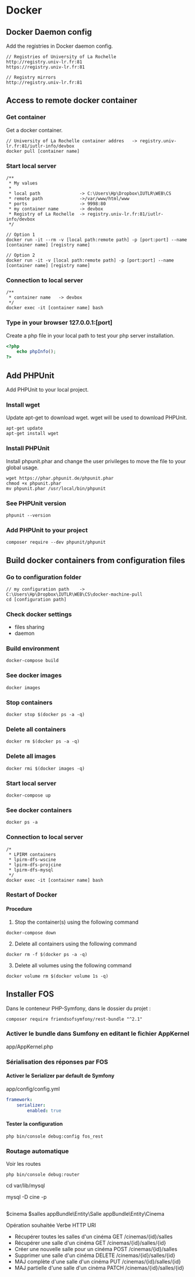 Docker
======

## Docker Daemon config
Add the registries in Docker daemon config.
 
```
// Registries of University of La Rochelle
http://registry.univ-lr.fr:81
https://registry.univ-lr.fr:81
```

```
// Registry mirrors
http://registry.univ-lr.fr:81
```
## Access to remote docker container
### Get container
Get a docker container.
```
// University of La Rochelle container addres   -> registry.univ-lr.fr:81/iutlr-info/devbox
docker pull [container name] 
```

### Start local server
```
/**
 * My values
 * 
 * local path               -> C:\Users\Hp\Dropbox\IUTLR\WEB\CS
 * remote path              ->/var/www/html/www
 * ports                    -> 9998:80
 * my container name        -> devbox
 * Registry of La Rochelle  -> registry.univ-lr.fr:81/iutlr-info/devbox
 */

// Option 1
docker run -it --rm -v [local path:remote path] -p [port:port] --name [container name] [registry name]

// Option 2
docker run -it -v [local path:remote path] -p [port:port] --name [container name] [registry name]
```

### Connection to local server
```
/**
 * container name   -> devbox
 */
docker exec -it [container name] bash
```

### Type in your browser 127.0.0.1:[port] 
Create a php file in your local path to test your php server installation.
```php
<?php
    echo phpInfo();
?>
```

## Add PHPUnit
Add PHPUnit to your local project.

### Install wget
Update apt-get to download wget. wget will be used to download PHPUnit.
```
apt-get update
apt-get install wget
```

### Install PHPUnit
Install phpunit.phar and change the user privileges to move the file to your global usage. 
```
wget https://phar.phpunit.de/phpunit.phar
chmod +x phpunit.phar
mv phpunit.phar /usr/local/bin/phpunit
```

### See PHPUnit version
```
phpunit --version
```

### Add PHPUnit to your project
```
composer require --dev phpunit/phpunit
```

## Build docker containers from configuration files
### Go to configuration folder
```
// my configuration path    -> C:\Users\Hp\Dropbox\IUTLR\WEB\CS\docker-machine-pull
cd [configuration path]
```

### Check docker settings
* files sharing
* daemon

### Build environment
```
docker-compose build
```

### See docker images
```
docker images
```

### Stop containers
```
docker stop $(docker ps -a -q)
```

### Delete all containers
```
docker rm $(docker ps -a -q)
```

### Delete all images
```
docker rmi $(docker images -q)
```

### Start local server
```  
docker-compose up
```

### See docker containers
```
docker ps -a
```

### Connection to local server
``` 
/*
 * LPIRM containers
 * lpirm-dfs-wscine
 * lpirm-dfs-projcine
 * lpirm-dfs-mysql
 */
docker exec -it [container name] bash
```

### Restart of Docker

#### Procedure
1. Stop the container(s) using the following command
```
docker-compose down
```
2. Delete all containers using the following command
```
docker rm -f $(docker ps -a -q)
```
3. Delete all volumes using the following command
```
docker volume rm $(docker volume 1s -q)
```


## Installer FOS
Dans le conteneur PHP-Symfony, dans le dossier du projet :
```
composer require friendsofsymfony/rest-bundle "^2.1"
```

### Activer le bundle dans Sumfony en editant le fichier AppKernel
app/AppKernel.php

### Sérialisation des réponses par FOS
#### Activer le Serializer par default de Symfony
app/config/config.yml
```yaml
framework:
	serializer:
		enabled: true
```

#### Tester la configuration
```
php bin/console debug:config fos_rest
```

### Routage automatique
Voir les routes
```
php bin/console debug:router
```

cd var/lib/mysql

mysql -D cine -p

##
$cinema                         $salles
appBundle\Entity\Salle          appBundle\Entity\Cinema


Opération souhaitée                         Verbe HTTP      URI
- Récupérer toutes les salles d'un cinéma        GET         /cinemas/{id}/salles
- Récupérer une salle d'un cinéma                GET         /cinemas/{id}/salles/{id}
- Créer une nouvelle salle pour un cinéma        POST         /cinemas/{id}/salles
- Supprimer une salle d'un cinéma                DELETE         /cinemas/{id}/salles/{id}
- MAJ complète d'une salle d'un cinéma            PUT         /cinemas/{id}/salles/{id}
- MAJ partielle d'une salle d'un cinéma            PATCH         /cinemas/{id}/salles/{id}
